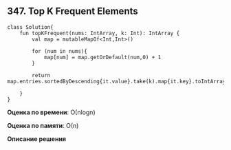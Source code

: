 ## 347. Top K Frequent Elements

```
class Solution{ 
    fun topKFrequent(nums: IntArray, k: Int): IntArray {
        val map = mutableMapOf<Int,Int>()
        
        for (num in nums){
            map[num] = map.getOrDefault(num,0) + 1
        }
        
        return map.entries.sortedByDescending{it.value}.take(k).map{it.key}.toIntArray()

    }
}

```

**Оценка по времени**: О(nlogn)


**Оценка по памяти**: О(n)


**Описание решения**
```

```
